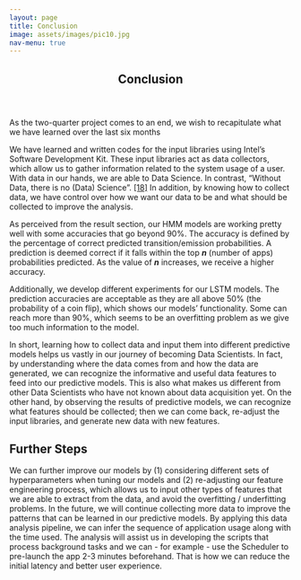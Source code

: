 ```yaml
---
layout: page
title: Conclusion
image: assets/images/pic10.jpg
nav-menu: true
---
```


<!-- Main -->
<div id="main">

<!-- One -->
<section id="one">
	<div class="inner">
		<header class="major">
			<h2>Conclusion</h2>
		</header>
    <p>As the two-quarter project comes to an end, we wish to recapitulate what we have learned over 
    the last six months</p>
    <p> We have learned and written codes for the input libraries using Intel’s Software 
    Development Kit. These input libraries act as data collectors, which allow us to gather 
    information related to the system usage of a user. With data in our hands, we are able 
    to Data Science. In contrast, “Without Data, there is no (Data) Science”. <a href="zzreference.html">[18]</a> In addition,
    by knowing how to collect data, we have control over how we want our data to be and what 
    should be collected to improve the analysis.</p>
    <p>As perceived from the result section, our HMM models are working pretty well with some 
    accuracies that go beyond 90%. The accuracy is defined by the percentage of correct predicted 
    transition/emission probabilities. A prediction is deemed correct if it falls within the top <b><i>n</i></b> 
    (number of apps) probabilities predicted. As the value of <b><i>n</i></b> increases, we receive a higher accuracy.</p>
    <p>Additionally, we develop different experiments for our LSTM models. The prediction accuracies 
    are acceptable as they are all above 50% (the probability of a coin flip), which shows our models’ 
    functionality. Some can reach more than 90%, which seems to be an overfitting problem as we give 
    too much information to the model.</p>
    <p>In short, learning how to collect data and input them into different predictive models helps us 
    vastly in our journey of becoming Data Scientists. In fact, by understanding where the data comes 
    from and how the data are generated, we can recognize the informative and useful data features to 
    feed into our predictive models. This is also what makes us different from other Data Scientists 
    who have not known about data acquisition yet. On the other hand, by observing the results of predictive
    models, we can recognize what features should be collected; then we can come back, re-adjust the input 
    libraries, and generate new data with new features.</p>
	<h2>Further Steps</h2>
	<p>We can further improve our models by (1) considering different sets of hyperparameters when 
    tuning our models and (2) re-adjusting our feature engineering process, which allows us to input 
    other types of features that we are able to extract from the data, and avoid the overfitting / 
    underfitting problems. In the future, we will continue collecting more data to improve the patterns that can be learned in
    our predictive models. By applying this data analysis pipeline, we can infer the sequence of application
    usage along with the time used. The analysis will assist us in developing the scripts that process background
    tasks and we can - for example - use the Scheduler to pre-launch the app 2-3 minutes beforehand. That is how 
    we can reduce the initial latency and better user experience.</p>
    </div>
</section>

</div>